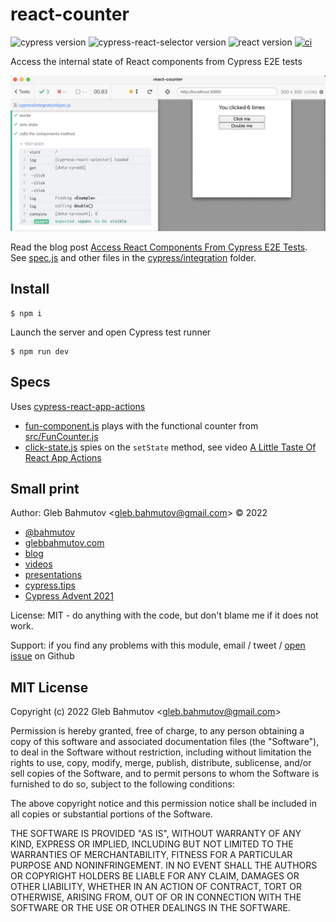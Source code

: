 # react-counter

![cypress version](https://img.shields.io/badge/cypress-9.3.1-brightgreen) ![cypress-react-selector version](https://img.shields.io/badge/cypress--react--selector-2.3.15-brightgreen) ![react version](https://img.shields.io/badge/react-17.0.2-brightgreen) [![ci](https://github.com/bahmutov/react-counter/actions/workflows/ci.yml/badge.svg?branch=main)](https://github.com/bahmutov/react-counter/actions/workflows/ci.yml)

Access the internal state of React components from Cypress E2E tests

![A test screenshot](./images/test.png)

Read the blog post [Access React Components From Cypress E2E Tests](https://glebbahmutov.com/blog/react-state-from-e2e-tests/). See [spec.js](./cypress/integration/spec.js) and other files in the [cypress/integration](./cypress/integration) folder.

## Install

```
$ npm i
```

Launch the server and open Cypress test runner

```
$ npm run dev
```

## Specs

Uses [cypress-react-app-actions](https://github.com/bahmutov/react-app-actions)

- [fun-component.js](./cypress/integration/fun-component.js) plays with the functional counter from [src/FunCounter.js](./src/FunCounter.js)
- [click-state.js](./cypress/integration/click-state.js) spies on the `setState` method, see video [A Little Taste Of React App Actions](https://youtu.be/7tzstwfuA6g)

## Small print

Author: Gleb Bahmutov &lt;gleb.bahmutov@gmail.com&gt; &copy; 2022

- [@bahmutov](https://twitter.com/bahmutov)
- [glebbahmutov.com](https://glebbahmutov.com)
- [blog](https://glebbahmutov.com/blog)
- [videos](https://www.youtube.com/glebbahmutov)
- [presentations](https://slides.com/bahmutov)
- [cypress.tips](https://cypress.tips)
- [Cypress Advent 2021](https://cypresstips.substack.com/)

License: MIT - do anything with the code, but don't blame me if it does not work.

Support: if you find any problems with this module, email / tweet /
[open issue](https://github.com/bahmutov/react-counter/issues) on Github

## MIT License

Copyright (c) 2022 Gleb Bahmutov &lt;gleb.bahmutov@gmail.com&gt;

Permission is hereby granted, free of charge, to any person
obtaining a copy of this software and associated documentation
files (the "Software"), to deal in the Software without
restriction, including without limitation the rights to use,
copy, modify, merge, publish, distribute, sublicense, and/or sell
copies of the Software, and to permit persons to whom the
Software is furnished to do so, subject to the following
conditions:

The above copyright notice and this permission notice shall be
included in all copies or substantial portions of the Software.

THE SOFTWARE IS PROVIDED "AS IS", WITHOUT WARRANTY OF ANY KIND,
EXPRESS OR IMPLIED, INCLUDING BUT NOT LIMITED TO THE WARRANTIES
OF MERCHANTABILITY, FITNESS FOR A PARTICULAR PURPOSE AND
NONINFRINGEMENT. IN NO EVENT SHALL THE AUTHORS OR COPYRIGHT
HOLDERS BE LIABLE FOR ANY CLAIM, DAMAGES OR OTHER LIABILITY,
WHETHER IN AN ACTION OF CONTRACT, TORT OR OTHERWISE, ARISING
FROM, OUT OF OR IN CONNECTION WITH THE SOFTWARE OR THE USE OR
OTHER DEALINGS IN THE SOFTWARE.
